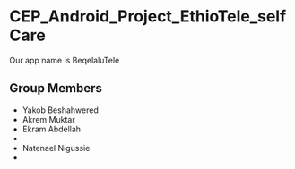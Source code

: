 # CEP_Android_Project_EthioTele_selfCare
Our app name is BeqelaluTele

## Group Members
 <ul>
 <li>Yakob Beshahwered</li>
 <li> Akrem Muktar</li>
 <li>Ekram Abdellah<li>
 <li>Natenael Nigussie<li>
 </ul>
